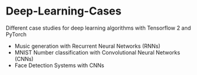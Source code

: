 # Deep-Learning-Cases
Different case studies for deep learning algorithms with Tensorflow 2 and PyTorch

- Music generation with Recurrent Neural Networks (RNNs)
- MNIST Number classification with Convolutional Neural Networks (CNNs)
- Face Detection Systems with CNNs
